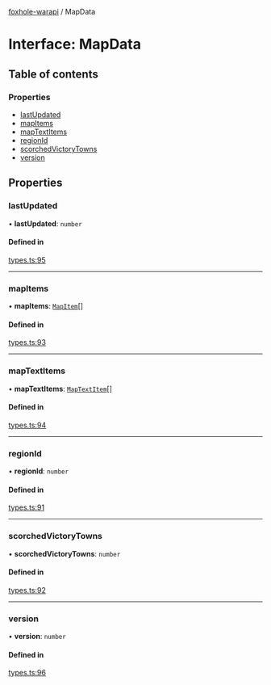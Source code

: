 [foxhole-warapi](../README.md) / MapData

# Interface: MapData

## Table of contents

### Properties

- [lastUpdated](MapData.md#lastupdated)
- [mapItems](MapData.md#mapitems)
- [mapTextItems](MapData.md#maptextitems)
- [regionId](MapData.md#regionid)
- [scorchedVictoryTowns](MapData.md#scorchedvictorytowns)
- [version](MapData.md#version)

## Properties

### lastUpdated

• **lastUpdated**: `number`

#### Defined in

[types.ts:95](https://github.com/art0rz/foxhole-warapi/blob/f2ea5d4/src/types.ts#L95)

___

### mapItems

• **mapItems**: [`MapItem`](MapItem.md)[]

#### Defined in

[types.ts:93](https://github.com/art0rz/foxhole-warapi/blob/f2ea5d4/src/types.ts#L93)

___

### mapTextItems

• **mapTextItems**: [`MapTextItem`](MapTextItem.md)[]

#### Defined in

[types.ts:94](https://github.com/art0rz/foxhole-warapi/blob/f2ea5d4/src/types.ts#L94)

___

### regionId

• **regionId**: `number`

#### Defined in

[types.ts:91](https://github.com/art0rz/foxhole-warapi/blob/f2ea5d4/src/types.ts#L91)

___

### scorchedVictoryTowns

• **scorchedVictoryTowns**: `number`

#### Defined in

[types.ts:92](https://github.com/art0rz/foxhole-warapi/blob/f2ea5d4/src/types.ts#L92)

___

### version

• **version**: `number`

#### Defined in

[types.ts:96](https://github.com/art0rz/foxhole-warapi/blob/f2ea5d4/src/types.ts#L96)
